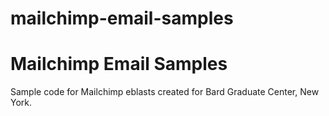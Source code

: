 # mailchimp-email-samples
<h1>
 Mailchimp Email Samples
</h1>
<div>
Sample code for Mailchimp eblasts created for Bard Graduate Center, New York.
</div>
